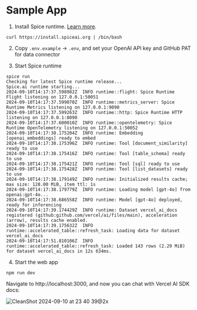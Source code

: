 # Sample App

1. Install Spice runtime. [Learn more](https://docs.spiceai.org).

```shell
curl https://install.spiceai.org | /bin/bash
```

2. Copy `.env.example` → `.env`, and set your OpenAI API key and GitHub PAT for data connector

3. Start Spice runtime

```console
spice run
Checking for latest Spice runtime release...
Spice.ai runtime starting...
2024-09-10T14:17:37.598982Z  INFO runtime::flight: Spice Runtime Flight listening on 127.0.0.1:50051
2024-09-10T14:17:37.599070Z  INFO runtime::metrics_server: Spice Runtime Metrics listening on 127.0.0.1:9090
2024-09-10T14:17:37.599263Z  INFO runtime::http: Spice Runtime HTTP listening on 127.0.0.1:8090
2024-09-10T14:17:37.600010Z  INFO runtime::opentelemetry: Spice Runtime OpenTelemetry listening on 127.0.0.1:50052
2024-09-10T14:17:38.175204Z  INFO runtime: Embedding [openai_embeddings] ready to embed
2024-09-10T14:17:38.175396Z  INFO runtime: Tool [document_similarity] ready to use
2024-09-10T14:17:38.175416Z  INFO runtime: Tool [table_schema] ready to use
2024-09-10T14:17:38.175421Z  INFO runtime: Tool [sql] ready to use
2024-09-10T14:17:38.175428Z  INFO runtime: Tool [list_datasets] ready to use
2024-09-10T14:17:38.179149Z  INFO runtime: Initialized results cache; max size: 128.00 MiB, item ttl: 1s
2024-09-10T14:17:38.179779Z  INFO runtime: Loading model [gpt-4o] from openai:gpt-4o...
2024-09-10T14:17:38.686558Z  INFO runtime: Model [gpt-4o] deployed, ready for inferencing
2024-09-10T14:17:39.174429Z  INFO runtime: Dataset vercel_ai_docs registered (github:github.com/vercel/ai/files/main), acceleration (arrow), results cache enabled.
2024-09-10T14:17:39.175632Z  INFO runtime::accelerated_table::refresh_task: Loading data for dataset vercel_ai_docs
2024-09-10T14:17:51.810106Z  INFO runtime::accelerated_table::refresh_task: Loaded 143 rows (2.29 MiB) for dataset vercel_ai_docs in 12s 634ms.
```

4. Start the web app

```shell
npm run dev
```

Navigate to http://localhost:3000, and now you can chat with Vercel AI SDK docs:

![CleanShot 2024-09-10 at 23 40 39@2x](https://github.com/user-attachments/assets/bbde759e-15c4-4667-b82c-1451c0b044a3)
